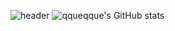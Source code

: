 ![header](https://capsule-render.vercel.app/api?type=soft&color=auto&height=300&section=header&text=qque%20qque&fontSize=90)
![qqueqque's GitHub stats](https://github-readme-stats.vercel.app/api?username=qqueqque&count_private=true?theme=gruvbox)
